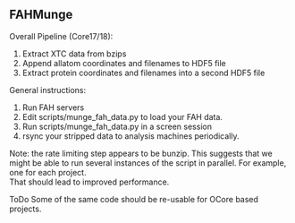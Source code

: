 ## FAHMunge

Overall Pipeline (Core17/18):

1.  Extract XTC data from bzips
2.  Append allatom coordinates and filenames to HDF5 file
3.  Extract protein coordinates and filenames into a second HDF5 file


General instructions:

1.  Run FAH servers
2.  Edit scripts/munge_fah_data.py to load your FAH data.
3.  Run scripts/munge_fah_data.py in a screen session
4.  rsync your stripped data to analysis machines periodically.  

Note: the rate limiting step appears to be bunzip.  This suggests that we might
be able to run several instances of the script in parallel.  For example, one for each project.  
That should lead to improved performance.  

ToDo
Some of the same code should be re-usable for OCore based projects.  

